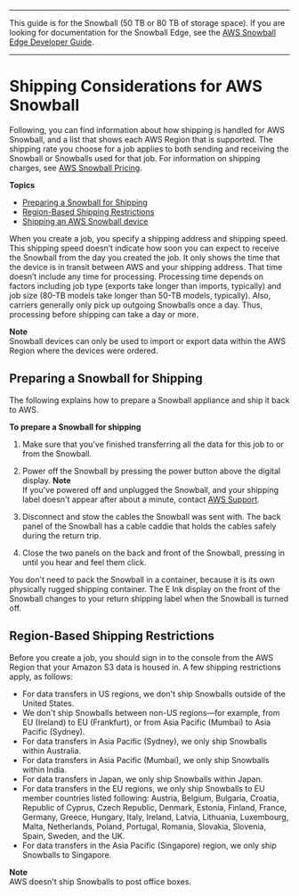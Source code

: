 --------

This guide is for the Snowball \(50 TB or 80 TB of storage space\)\. If you are looking for documentation for the Snowball Edge, see the [AWS Snowball Edge Developer Guide](http://docs.aws.amazon.com/snowball/latest/developer-guide/whatisedge.html)\.

--------

# Shipping Considerations for AWS Snowball<a name="shipping"></a>

Following, you can find information about how shipping is handled for AWS Snowball, and a list that shows each AWS Region that is supported\. The shipping rate you choose for a job applies to both sending and receiving the Snowball or Snowballs used for that job\. For information on shipping charges, see [AWS Snowball Pricing](http://aws.amazon.com/snowball/pricing)\.

**Topics**
+ [Preparing a Snowball for Shipping](#device-shipping)
+ [Region\-Based Shipping Restrictions](#shipwithinregion)
+ [Shipping an AWS Snowball device](mailing-storage.md)

When you create a job, you specify a shipping address and shipping speed\. This shipping speed doesn’t indicate how soon you can expect to receive the Snowball from the day you created the job\. It only shows the time that the device is in transit between AWS and your shipping address\. That time doesn’t include any time for processing\. Processing time depends on factors including job type \(exports take longer than imports, typically\) and job size \(80\-TB models take longer than 50\-TB models, typically\)\. Also, carriers generally only pick up outgoing Snowballs once a day\. Thus, processing before shipping can take a day or more\.

**Note**  
Snowball devices can only be used to import or export data within the AWS Region where the devices were ordered\.

## Preparing a Snowball for Shipping<a name="device-shipping"></a>

The following explains how to prepare a Snowball appliance and ship it back to AWS\.

**To prepare a Snowball for shipping**

1. Make sure that you've finished transferring all the data for this job to or from the Snowball\.

1. Power off the Snowball by pressing the power button above the digital display\.
**Note**  
If you've powered off and unplugged the Snowball, and your shipping label doesn't appear after about a minute, contact [AWS Support](https://aws.amazon.com/premiumsupport/)\.

1. Disconnect and stow the cables the Snowball was sent with\. The back panel of the Snowball has a cable caddie that holds the cables safely during the return trip\.

1. Close the two panels on the back and front of the Snowball, pressing in until you hear and feel them click\.

You don't need to pack the Snowball in a container, because it is its own physically rugged shipping container\. The E Ink display on the front of the Snowball changes to your return shipping label when the Snowball is turned off\.

## Region\-Based Shipping Restrictions<a name="shipwithinregion"></a>

Before you create a job, you should sign in to the console from the AWS Region that your Amazon S3 data is housed in\. A few shipping restrictions apply, as follows:
+ For data transfers in US regions, we don't ship Snowballs outside of the United States\.
+ We don't ship Snowballs between non\-US regions—for example, from EU \(Ireland\) to EU \(Frankfurt\), or from Asia Pacific \(Mumbai\) to Asia Pacific \(Sydney\)\.
+ For data transfers in Asia Pacific \(Sydney\), we only ship Snowballs within Australia\.
+ For data transfers in Asia Pacific \(Mumbai\), we only ship Snowballs within India\.
+ For data transfers in Japan, we only ship Snowballs within Japan\.
+ For data transfers in the EU regions, we only ship Snowballs to EU member countries listed following: Austria, Belgium, Bulgaria, Croatia, Republic of Cyprus, Czech Republic, Denmark, Estonia, Finland, France, Germany, Greece, Hungary, Italy, Ireland, Latvia, Lithuania, Luxembourg, Malta, Netherlands, Poland, Portugal, Romania, Slovakia, Slovenia, Spain, Sweden, and the UK\.
+ For data transfers in the Asia Pacific \(Singapore\) region, we only ship Snowballs to Singapore\.

**Note**  
AWS doesn't ship Snowballs to post office boxes\.